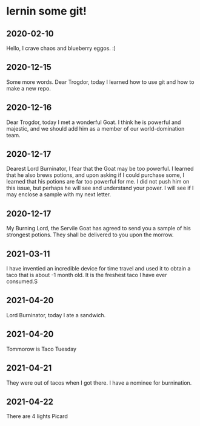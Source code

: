 # lernin some git!

## 2020-02-10

Hello, I crave chaos and blueberry eggos. :)

## 2020-12-15

Some more words. Dear Trogdor, today I learned how to use git and how to make a new repo.

## 2020-12-16

Dear Trogdor, today I met a wonderful Goat. I think he is powerful and majestic, and we should add him as a member of our world-domination team.

## 2020-12-17

Dearest Lord Burninator, I fear that the Goat may be too powerful. I learned that he also brews potions, and upon asking if I could purchase some, I learned that his potions are far too powerful for me. I did not push him on this issue, but perhaps he will see and understand your power. I will see if I may enclose a sample with my next letter.

## 2020-12-17

My Burning Lord, the Servile Goat has agreed to send you a sample of his strongest potions. They shall be delivered to you upon the morrow.

## 2021-03-11

I have inventied an incredible device for time travel and used it to obtain a taco that is about -1 month old.  It is the freshest taco I have ever consumed.S

## 2021-04-20

Lord Burninator, today I ate a sandwich.

## 2021-04-20

Tommorow is Taco Tuesday

## 2021-04-21

They were out of tacos when I got there.  I have a nominee for burnination.


## 2021-04-22

There are 4 lights Picard

